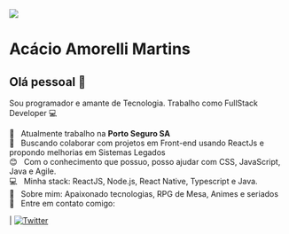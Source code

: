 <img width="auto" src="https://github.com/tgmarinho/tgmarinho/blob/master/banner.png">


# Acácio Amorelli Martins

## Olá pessoal 👋
Sou programador e amante de Tecnologia.
Trabalho como FullStack Developer :computer:

 :rocket:  &nbsp; Atualmente trabalho na **Porto Seguro SA**
 <br/> :purple_heart: &nbsp; Buscando colaborar com projetos em Front-end usando ReactJs e propondo melhorias em Sistemas Legados
 <br/> :blush: &nbsp; Com o conhecimento que possuo, posso ajudar com CSS, JavaScript, Java e Agile.
 <br/> :computer: &nbsp; Minha stack: ReactJS, Node.js, React Native, Typescript e Java.
 <br/> 💬  &nbsp; Sobre mim: Apaixonado tecnologias, RPG de Mesa, Animes e seriados
 <br/> :email: &nbsp; Entre em contato comigo: 
 
| [![Twitter](https://img.shields.io/twitter/url?style=social)](https://twitter.com/intent/tweet?text=Wow:&url=https%3A%2F%2Fwww.linkedin.com%2Fin%2Fac%25C3%25A1cio-amorelli-martins-30133651%2F)
